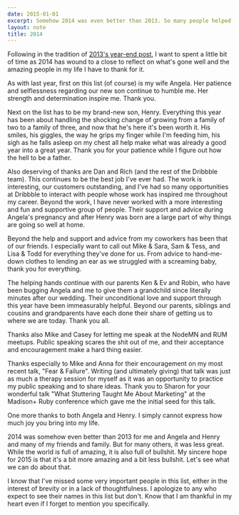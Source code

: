 ```yaml
---
date: 2015-01-01
excerpt: Somehow 2014 was even better than 2013. So many people helped make that possible and deserve my thanks.
layout: note
title: 2014
---
```


Following in the tradition of [2013's year-end post][2013], I want to spent a little bit of time as 2014 has wound to a close to reflect on what's gone well and the amazing people in my life I have to thank for it.

As with last year, first on this list (of course) is my wife Angela. Her patience and selflessness regarding our new son continue to humble me. Her strength and determination inspire me. Thank you.

Next on the list has to be my brand-new son, Henry. Everything this year has been about handling the shocking change of growing from a family of two to a family of three, and now that he's here it's been worth it. His smiles, his giggles, the way he grips my finger while I'm feeding him, his sigh as he falls asleep on my chest all help make what was already a good year into a great year. Thank you for your patience while I figure out how the hell to be a father.

Also deserving of thanks are Dan and Rich (and the rest of the Dribbble team). This continues to be the best job I've ever had. The work is interesting, our customers outstanding, and I've had so many opportunities at Dribbble to interact with people whose work has inspired me throughout my career. Beyond the work, I have never worked with a more interesting and fun and supportive group of people. Their support and advice during Angela's pregnancy and after Henry was born are a large part of why things are going so well at home.

Beyond the help and support and advice from my coworkers has been that of our friends. I especially want to call out Mike & Sara, Sam & Tess, and Lisa & Todd for everything they've done for us. From advice to hand-me-down clothes to lending an ear as we struggled with a screaming baby, thank you for everything.

The helping hands continue with our parents Ken & Ev and Robin, who have been bugging Angela and me to give them a grandchild since literally minutes after our wedding. Their unconditional love and support through this year have been immeasurably helpful. Beyond our parents, siblings and cousins and grandparents have each done their share of getting us to where we are today. Thank you all.

Thanks also Mike and Casey for letting me speak at the NodeMN and RUM meetups. Public speaking scares the shit out of me, and their acceptance and encouragement make a hard thing easier.

Thanks especially to Mike and Anna for their encouragement on my most recent talk, "Fear & Failure". Writing (and ultimately giving) that talk was just as much a therapy session for myself as it was an opportunity to practice my public speaking and to share ideas. Thank you to Sharon for your wonderful talk "What Stuttering Taught Me About Marketing" at the Madison+ Ruby conference which gave me the initial seed for this talk.

One more thanks to both Angela and Henry. I simply cannot express how much joy you bring into my life.

2014 was somehow even better than 2013 for me and Angela and Henry and many of my friends and family. But for many others, it was less great. While the world is full of amazing, it is also full of bullshit. My sincere hope for 2015 is that it's a bit more amazing and a bit less bullshit. Let's see what we can do about that.

I know that I've missed some very important people in this list, either in the interest of brevity or in a lack of thoughtfulness. I apologize to any who expect to see their names in this list but don't. Know that I am thankful in my heart even if I forget to mention you specifically.

[2013]:/notes/2013.html

